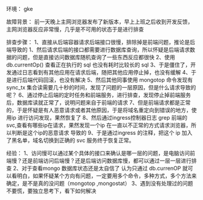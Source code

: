 环境： gke

故障背景：
前一天晚上主网浏览器发布了新版本，早上上班之后收到开发反馈，主网浏览器反应非常慢，几乎是不可用的状态于是进行排查

排查步骤：
1、直接从后端容器请求后端接口很慢，排除掉是前端问题，推论是后端导致的
1、然后请求后端的接口都需要进行数据库查询，所以怀疑是后端请求数据的问题，但是直接访问数据库随机查询了一些东西反应都很快
2、使用db.currentOp() 查看正在执行的 sql 也没有耗时比较长的 sql 
3、于是僵住了，开发通过日志看到有其他应用在请求后端，随把其他应用停止掉，也没有缓解
4、于是进行后端代码回滚，也没有解决
5、然后其他同事使用 mongotop 命令发现有sync_tx 集合读需要几十秒的时间，发现了问题的一层原因，但是什么请求导致的呢？
6、通过停止后端的定时任务和前端服务，进行排查，发现停止掉前端服务后，数据库读就正常了，说明问题来自于前端的请求
7、但是前端请求都是正常的，于是怀疑是有人恶意请求或者其他原因，于是将域名重定向到错误的地方，使用ip 进行访问发现，果然恢复了
8、然后通过ingress控制器日志 grep 前端的svc,查看有哪些ip在请求，果然发现一个ip 在一直以不正常的方式请求浏览器，所以判断是这个ip的恶意请求 导致的
9、于是通过ingress 的注释，把这个 ip 加入了黑名单，域名切换到正确的 svc 服务终于恢复正常。



经验：
1、访问慢可以通过某个具体的接口来确认是哪一层的问题，是电脑访问前端慢？还是前端访问后端慢？还是后端访问数据库慢，都可以通过一层一层进行排查
2、对于查看mongo 数据库状态还是太自信了 认为只通过 db.currenOP 就可以看明白，如果怀疑某个方向有问题，一定要用多个命令，多种方式，多个方法来确定，是不是真的没问题（mongotop ,mongostat）
3、遇到没有处理过的问题不要慌，要独立思考下，看下如何解决